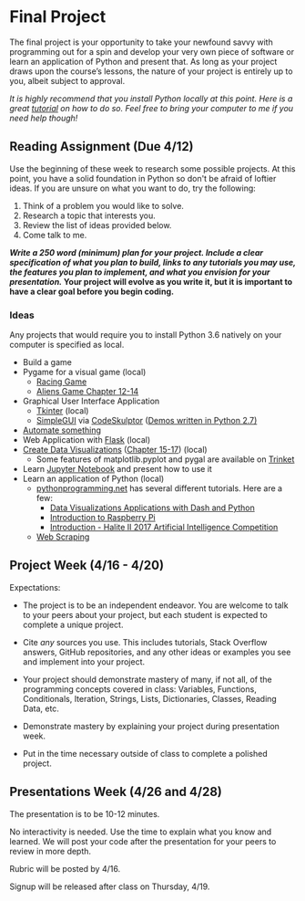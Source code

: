 # Final Project

The final project is your opportunity to take your newfound savvy with programming out for a spin and develop your very own piece of software or learn an application of Python and present that. As long as your project draws upon the course’s lessons, the nature of your project is entirely up to you, albeit subject to approval. 

*It is highly recommend that you install Python locally at this point. Here is a great [tutorial](https://www.youtube.com/watch?v=YYXdXT2l-Gg) on how to do so. Feel free to bring your computer to me if you need help though!*

## Reading Assignment (Due 4/12)

Use the beginning of these week to research some possible projects. At this point, you have a solid foundation in Python so don't be afraid of loftier ideas. If you are unsure on what you want to do, try the following:

1. Think of a problem you would like to solve.
2. Research a topic that interests you.
2. Review the list of ideas provided below.
3. Come talk to me.

***Write a 250 word (minimum) plan for your project. Include a clear specification of what you plan to build, links to any tutorials you may use, the features you plan to implement, and what you envision for your presentation.* Your project will evolve as you write it, but it is important to have a clear goal before you begin coding.**

### Ideas

Any projects that would require you to install Python 3.6 natively on your computer is specified as local.

- Build a game
- Pygame for a visual game (local)
  - [Racing Game](https://pythonprogramming.net/pygame-python-3-part-1-intro/)
  - [Aliens Game Chapter 12-14](https://drive.google.com/file/d/1JIjxz-_q_8LZK5eW4EzFlSSeKK97UuMU/view?usp=sharing)
- Graphical User Interface Application
  - [Tkinter](http://www.tkdocs.com/tutorial/) (local)
  - [SimpleGUI](http://py3.codeskulptor.org/docs.html#tabs-Graphics) via [CodeSkulptor](http://py3.codeskulptor.org/) ([Demos written in Python 2.7)](http://www.codeskulptor.org/demos.html#tabs-Hall-of-Fame) 
- [Automate something](https://automatetheboringstuff.com/)
- Web Application with [Flask](https://blog.miguelgrinberg.com/post/the-flask-mega-tutorial-part-i-hello-world) (local)
- [Create Data Visualizations](https://www.reddit.com/r/dataisbeautiful/) ([Chapter 15-17](https://drive.google.com/file/d/1JIjxz-_q_8LZK5eW4EzFlSSeKK97UuMU/view?usp=sharing)) (local)
  - Some features of matplotlib.pyplot and pygal are available on [Trinket](https://trinket.io/features/python3)
- Learn [Jupyter Notebook](https://jupyter.org/) and present how to use it
- Learn an application of Python (local)
  - [pythonprogramming.net](https://pythonprogramming.net/) has several different tutorials. Here are a few:
    - [Data Visualizations Applications with Dash and Python](https://pythonprogramming.net/data-visualization-application-dash-python-tutorial-introduction/)
    - [Introduction to Raspberry Pi](https://pythonprogramming.net/introduction-raspberry-pi-tutorials/)
    - [Introduction - Halite II 2017 Artificial Intelligence Competition](https://pythonprogramming.net/introduction-halite-ii-artificial-intelligence-competition/)
  - [Web Scraping](https://www.youtube.com/watch?v=ng2o98k983k)



## Project Week (4/16 - 4/20)

Expectations:

- The project is to be an independent endeavor. You are welcome to talk to your peers about your project, but each student is expected to complete a unique project.


- Cite *any* sources you use. This includes tutorials, Stack Overflow answers, GitHub repositories, and any other ideas or examples you see and implement into your project.
- Your project should demonstrate mastery of many, if not all, of the programming concepts covered in class: Variables, Functions, Conditionals, Iteration, Strings, Lists, Dictionaries, Classes, Reading Data, etc.
- Demonstrate mastery by explaining your project during presentation week.
- Put in the time necessary outside of class to complete a polished project.


## Presentations Week (4/26 and 4/28)

The presentation is to be 10-12 minutes. 

No interactivity is needed. Use the time to explain what you know and learned. We will post your code after the presentation for your peers to review in more depth.

Rubric will be posted by 4/16.

Signup will be released  after class on Thursday, 4/19.
